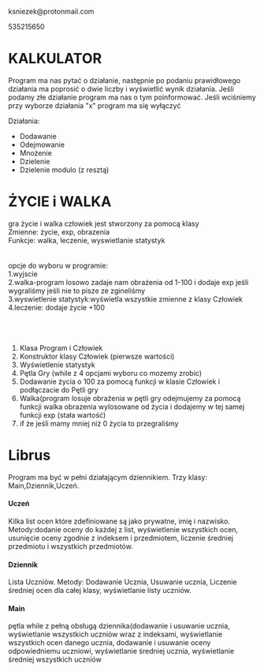 <p>ksniezek@protonmail.com</p>
<p>535215650</p>
<h1>KALKULATOR</h1>
<p>Program ma nas pytać o działanie, następnie po podaniu prawidłowego działania ma poprosić o dwie liczby i wyświetlić wynik działania. Jeśli podamy złe działanie program ma nas o tym poinformować. Jeśli wciśniemy przy wyborze działania "x" program ma się wyłączyć</p>
Działania:
<ul>
<li>Dodawanie</li>
<li>Odejmowanie</li>
<li>Mnożenie</li>
<li>Dzielenie</li>
<li>Dzielenie modulo (z resztą)</li>
</ul>

<h1>ŻYCIE i WALKA</h1>
gra życie i walka
człowiek jest stworzony za pomocą klasy 
</br>
	Zmienne: życie, exp, obrazenia
	</br>
	Funkcje: walka, leczenie, wyswietlanie statystyk
</br>
</br>
</br>
opcje do wyboru w programie:</br>
1.wyjscie
</br>
2.walka-program losowo zadaje nam obrażenia od 1-100 i dodaje exp jeśli wygraliśmy jeśli nie to pisze ze zgineliśmy
</br>
3.wyswietlenie statystyk:wyświetla wszystkie zmienne z klasy Człowiek
</br>
4.leczenie: dodaje życie +100


</br>
</br>
</br>
</br>

1. Klasa Program i Człowiek
2. Konstruktor klasy Człowiek (pierwsze wartości)
3. Wyświetlenie statystyk
4. Pętla Gry (while z 4 opcjami wyboru co mozemy zrobic)
5. Dodawanie życia o 100 za pomocą funkcji w klasie Człowiek i podłączacie do Pętli gry
6. Walka(program losuje obrażenia w pętli gry 
odejmujemy za pomocą funkcji walka obrazenia wylosowane od życia
i dodajemy w tej samej funkcji exp (stała wartość)
7. if że jeśli mamy mniej niż 0 życia to przegraliśmy


<h1>Librus</h1>
<p>Program ma być w pełni działającym dziennikiem. Trzy klasy: Main,Dziennik,Uczeń.</p>
<h4>Uczeń</h4>
<p>Kilka list ocen które zdefiniowane są jako prywatne, imię i nazwisko. Metody:dodanie oceny do każdej z list, wyświetlenie wszystkich ocen, usunięcie oceny zgodnie z indeksem i przedmiotem, liczenie średniej przedmiotu i wszystkich przedmiotów.</p>
<h4>Dziennik</h4>
<p>Lista Uczniów. Metody: Dodawanie Ucznia, Usuwanie ucznia, Liczenie średniej ocen dla całej klasy, wyświetlanie listy uczniów.</p>
<h4>Main</h4>
<p>pętla while z pełną obsługą dziennika(dodawanie i usuwanie ucznia, wyświetlanie wszystkich uczniów wraz z indeksami, wyświetlanie wszystkich ocen danego ucznia, dodawanie i usuwanie oceny odpowiedniemu uczniowi, wyświetlanie średniej ucznia, wyświetlanie średniej wszystkich uczniów</p>


